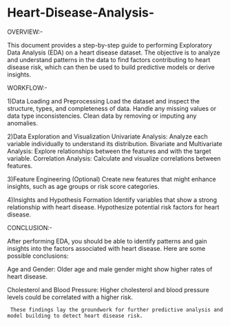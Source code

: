 # Heart-Disease-Analysis-

OVERVIEW:- 

This document provides a step-by-step guide to performing Exploratory Data Analysis (EDA) on a heart disease dataset. The objective is to analyze and understand patterns in the data to find factors contributing to heart disease risk, which can then be used to build predictive models or derive insights.

WORKFLOW:-

1)Data Loading and Preprocessing
Load the dataset and inspect the structure, types, and completeness of data.
Handle any missing values or data type inconsistencies.
Clean data by removing or imputing any anomalies.

2)Data Exploration and Visualization
Univariate Analysis: Analyze each variable individually to understand its distribution.
Bivariate and Multivariate Analysis: Explore relationships between the features and with the target variable.
Correlation Analysis: Calculate and visualize correlations between features. 

3)Feature Engineering (Optional)
Create new features that might enhance insights, such as age groups or risk score categories.

4)Insights and Hypothesis Formation
Identify variables that show a strong relationship with heart disease.
Hypothesize potential risk factors for heart disease.

CONCLUSION:-

After performing EDA, you should be able to identify patterns and gain insights into the factors associated with heart disease. Here are some possible conclusions:

Age and Gender: Older age and male gender might show higher rates of heart disease.

Cholesterol and Blood Pressure: Higher cholesterol and blood pressure levels could be correlated with a higher risk.
  
     These findings lay the groundwork for further predictive analysis and model building to detect heart disease risk.


